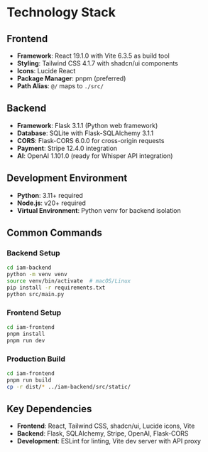# Technology Stack

## Frontend
- **Framework**: React 19.1.0 with Vite 6.3.5 as build tool
- **Styling**: Tailwind CSS 4.1.7 with shadcn/ui components
- **Icons**: Lucide React
- **Package Manager**: pnpm (preferred)
- **Path Alias**: `@/` maps to `./src/`

## Backend
- **Framework**: Flask 3.1.1 (Python web framework)
- **Database**: SQLite with Flask-SQLAlchemy 3.1.1
- **CORS**: Flask-CORS 6.0.0 for cross-origin requests
- **Payment**: Stripe 12.4.0 integration
- **AI**: OpenAI 1.101.0 (ready for Whisper API integration)

## Development Environment
- **Python**: 3.11+ required
- **Node.js**: v20+ required
- **Virtual Environment**: Python venv for backend isolation

## Common Commands

### Backend Setup
```bash
cd iam-backend
python -m venv venv
source venv/bin/activate  # macOS/Linux
pip install -r requirements.txt
python src/main.py
```

### Frontend Setup
```bash
cd iam-frontend
pnpm install
pnpm run dev
```

### Production Build
```bash
cd iam-frontend
pnpm run build
cp -r dist/* ../iam-backend/src/static/
```

## Key Dependencies
- **Frontend**: React, Tailwind CSS, shadcn/ui, Lucide icons, Vite
- **Backend**: Flask, SQLAlchemy, Stripe, OpenAI, Flask-CORS
- **Development**: ESLint for linting, Vite dev server with API proxy